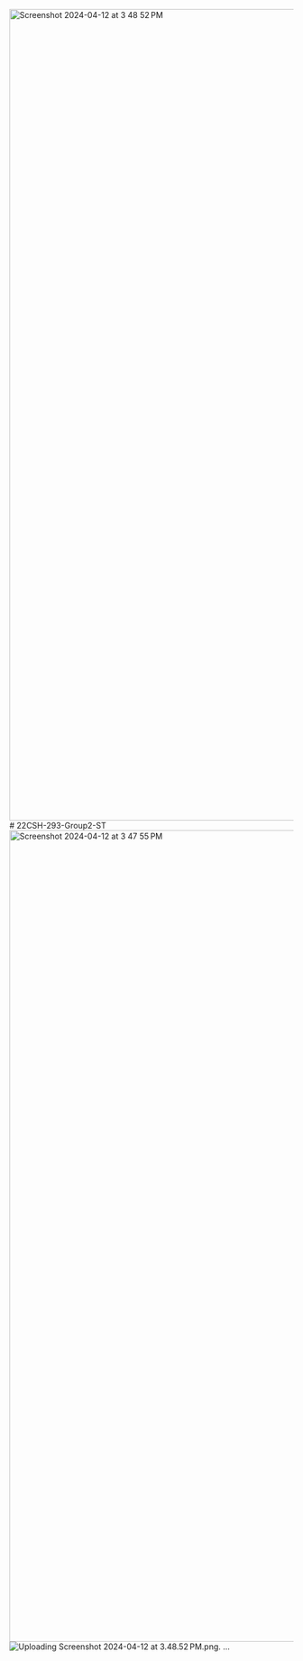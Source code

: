 <img width="1440" alt="Screenshot 2024-04-12 at 3 48 52 PM" src="https://github.com/Tarushchauhan73/22CSH-293-Group2-ST/assets/156651501/37c78603-aa17-4ff0-a8ba-b04ca45778f0"># 22CSH-293-Group2-ST
<img width="1440" alt="Screenshot 2024-04-12 at 3 47 55 PM" src="https://github.com/Tarushchauhan73/22CSH-293-Group2-ST/assets/156651501/eeb263d5-8cc0-496a-a32c-73feb457e2c5">
![Uploading Screenshot 2024-04-12 at 3.48.52 PM.png<img width="1440" alt="Screenshot 2024-04-12 at 3 48 56 PM" src="https://github.com/Tarushchauhan73/22CSH-293-Group2-ST/assets/156651501/ac0e1767-b930-476c-86b2-8b78f2a2c169">.
…]()
